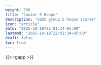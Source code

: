 ```yaml
---
weight: 700
title: "Junior 5 Hoops"
description: "2025 group 5 hoops scores"
icon: "article"
date: "2025-10-19T22:01:34-05:00"
lastmod: "2025-10-19T22:01:34-05:00"
draft: false
toc: true
---
```


{{< rgapp >}}